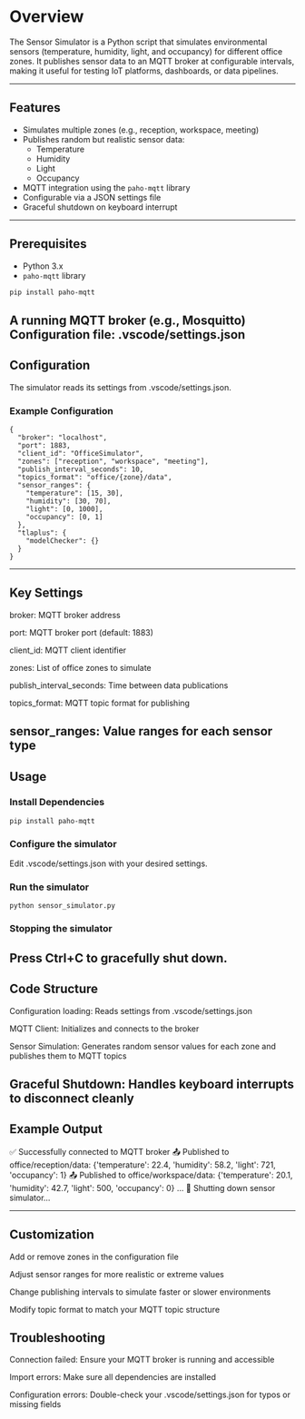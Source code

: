 # Overview

The Sensor Simulator is a Python script that simulates environmental sensors (temperature, humidity, light, and occupancy) for different office zones. It publishes sensor data to an MQTT broker at configurable intervals, making it useful for testing IoT platforms, dashboards, or data pipelines.

---

## Features

- Simulates multiple zones (e.g., reception, workspace, meeting)
- Publishes random but realistic sensor data:
  - Temperature
  - Humidity
  - Light
  - Occupancy
- MQTT integration using the `paho-mqtt` library
- Configurable via a JSON settings file
- Graceful shutdown on keyboard interrupt

---

## Prerequisites

- Python 3.x
- `paho-mqtt` library

```bash
pip install paho-mqtt
```

A running MQTT broker (e.g., Mosquitto)
Configuration file: .vscode/settings.json
---
## Configuration

The simulator reads its settings from .vscode/settings.json.
### Example Configuration

```
{
  "broker": "localhost",
  "port": 1883,
  "client_id": "OfficeSimulator",
  "zones": ["reception", "workspace", "meeting"],
  "publish_interval_seconds": 10,
  "topics_format": "office/{zone}/data",
  "sensor_ranges": {
    "temperature": [15, 30],
    "humidity": [30, 70],
    "light": [0, 1000],
    "occupancy": [0, 1]
  },
  "tlaplus": {
    "modelChecker": {}
  }
}
```
---
## Key Settings

broker: MQTT broker address

port: MQTT broker port (default: 1883)

client_id: MQTT client identifier

zones: List of office zones to simulate

publish_interval_seconds: Time between data publications

topics_format: MQTT topic format for publishing

sensor_ranges: Value ranges for each sensor type
---
## Usage

### Install Dependencies
```
pip install paho-mqtt
```
### Configure the simulator

Edit .vscode/settings.json with your desired settings.

### Run the simulator
```
python sensor_simulator.py
```
### Stopping the simulator

Press Ctrl+C to gracefully shut down.
---
## Code Structure

Configuration loading: Reads settings from .vscode/settings.json

MQTT Client: Initializes and connects to the broker

Sensor Simulation: Generates random sensor values for each zone and publishes them to MQTT topics

Graceful Shutdown: Handles keyboard interrupts to disconnect cleanly
---
## Example Output

✅ Successfully connected to MQTT broker
📤 Published to office/reception/data: {'temperature': 22.4, 'humidity': 58.2, 'light': 721, 'occupancy': 1}
📤 Published to office/workspace/data: {'temperature': 20.1, 'humidity': 42.7, 'light': 500, 'occupancy': 0}
...
🛑 Shutting down sensor simulator...

---
## Customization

Add or remove zones in the configuration file

Adjust sensor ranges for more realistic or extreme values

Change publishing intervals to simulate faster or slower environments

Modify topic format to match your MQTT topic structure

## Troubleshooting

Connection failed: Ensure your MQTT broker is running and accessible

Import errors: Make sure all dependencies are installed

Configuration errors: Double-check your .vscode/settings.json for typos or missing fields